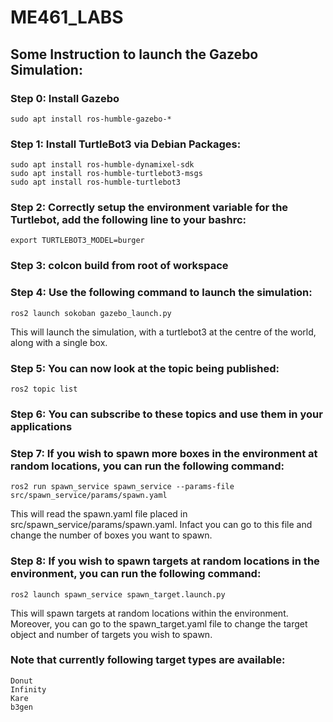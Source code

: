 # ME461_LABS
## Some Instruction to launch the Gazebo Simulation:  
### Step 0: Install Gazebo     
	
 	sudo apt install ros-humble-gazebo-*  
  
### Step 1: Install TurtleBot3 via Debian Packages:       
	  
 	sudo apt install ros-humble-dynamixel-sdk      
	sudo apt install ros-humble-turtlebot3-msgs    
	sudo apt install ros-humble-turtlebot3    
  
### Step 2: Correctly setup the environment variable for the Turtlebot, add the following line to your bashrc:     
			
   	export TURTLEBOT3_MODEL=burger      
  
### Step 3: colcon build from root of workspace    
    
### Step 4: Use the following command to launch the simulation:        
		
  	ros2 launch sokoban gazebo_launch.py      
	
 This will launch the simulation, with a turtlebot3 at the centre of the world, along with a single box.  	  
  
### Step 5: You can now look at the topic being published:   
	ros2 topic list    
  
### Step 6: You can subscribe to these topics and use them in your applications    
  
### Step 7: If you wish to spawn more boxes in the environment at random locations, you can run the following command:    
  			  
	ros2 run spawn_service spawn_service --params-file src/spawn_service/params/spawn.yaml    
	
 This will read the spawn.yaml file placed in src/spawn_service/params/spawn.yaml. Infact you can go to this file and change the number of boxes you want to spawn.    
    
### Step 8: If you wish to spawn targets at random locations in the environment, you can run the following command:   
			  
   	ros2 launch spawn_service spawn_target.launch.py    
	
 This will spawn targets at random locations within the environment. Moreover, you can go to the spawn_target.yaml file to change the target object and number of targets you wish to spawn.     
	
### Note that currently following target types are available:    
	Donut  
	Infinity   
	Kare  
	b3gen   
		
	  


